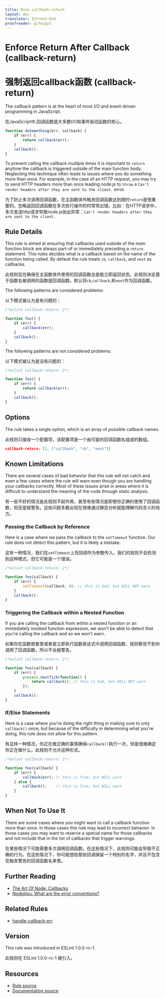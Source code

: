 ```yaml
---
title: Rule callback-return
layout: doc
translator: ILFront-End
proofreader: qifeigit
---
```

<!-- Note: No pull requests accepted for this file. See README.md in the root directory for details. -->

# Enforce Return After Callback (callback-return)

# 强制返回callback函数 (callback-return)

The callback pattern is at the heart of most I/O and event-driven programming
 in JavaScript.
 
 在JavaScript中,回调函数是大多数I/O和事件驱动函数的核心。

```js
function doSomething(err, callback) {
    if (err) {
        return callback(err);
    }
    callback();
}
```

To prevent calling the callback multiple times it is important to `return` anytime the callback is triggered outside
 of the main function body. Neglecting this technique often leads to issues where you do something more than once.
 For example, in the case of an HTTP request, you may try to send HTTP headers more than once leading node.js to `throw`
 a `Can't render headers after they are sent to the client.` error.
 
 为了防止多次调用回调函数，在主函数体外触发回调函数达到随时`return`是很重要的。忽略返回回调函数在多次执行操作的时常常出错。比如：在HTTP请求中，多次发送http请求导致node.js抛出异常：`Can't render headers after they are sent to the client.`

## Rule Details

This rule is aimed at ensuring that callbacks used outside of the main function block are always part-of or immediately
preceding a `return` statement. This rules decides what is a callback based on the name of the function being called.
By default the rule treats `cb`, `callback`, and `next` as callbacks.

此规则旨在确保在主函数体外使用的回调函数总是能立即返回状态。此规则决定基于函数名被调用的函数是回调函数。默认将`cb`,`callback`,和`next`作为回调函数。

The following patterns are considered problems:

以下模式被认为是有问题的：

```js
/*eslint callback-return: 2*/

function foo() {
    if (err) {
        callback(err);
    }
    callback();
}
```

The following patterns are not considered problems:

以下模式被认为是没有问题的：

```js
/*eslint callback-return: 2*/

function foo() {
    if (err) {
        return callback(err);
    }
    callback();
}
```

## Options

The rule takes a single option, which is an array of possible callback names.

此规则只接收一个配置项，该配置项是一个由可能的回调函数名组成的数组。

```json
callback-return: [2, ["callback", "cb", "next"]]
```

## Known Limitations

There are several cases of bad behavior that this rule will not catch and even a few cases where
the rule will warn even though you are handling your callbacks correctly. Most of these issues arise
in areas where it is difficult to understand the meaning of the code through static analysis.

有一些不好的情况是此规则不起作用，甚至有些情况是即使你正确的使用了回调函数，但还是报警告。这些问题多数出现在很难通过静态分析就能理解代码含义的地方。

### Passing the Callback by Reference

Here is a case where we pass the callback to the `setTimeout` function. Our rule does not detect this pattern, but
it is likely a mistake.

这有一种情况，我们在`setTimeout`上将回调作为参数传入。我们的规则不会检测到这种模式，但它可能是一个错误。

```js
/*eslint callback-return: 2*/

function foo(callback) {
    if (err) {
        setTimeout(callback, 0); // this is bad, but WILL NOT warn
    }
    callback();
}
```

### Triggering the Callback within a Nested Function

If you are calling the callback from within a nested function or an immediately invoked
function expression, we won't be able to detect that you're calling the callback and so
we won't warn.

如果你在函数嵌套里或者是立即执行函数表达式中调用回调函数，规则察觉不到你调用了回调函数，所以不会报警告。

```js
/*eslint callback-return: 2*/

function foo(callback) {
    if (err) {
        process.nextTick(function() {
            return callback(); // this is bad, but WILL NOT warn
        });
    }
    callback();
}
```

### If/Else Statements

Here is a case where you're doing the right thing in making sure to only `callback()` once, but because of the
difficulty in determining what you're doing, this rule does not allow for this pattern.

有这样一种情况，你正在做正确的事情确保`callback()`执行一次，但是很难确定你正在做什么，此规则不允许这种形式。

```js
/*eslint callback-return: 2*/

function foo(callback) {
    if (err) {
        callback(err); // this is fine, but WILL warn
    } else {
        callback();    // this is fine, but WILL warn
    }
}
```

## When Not To Use It

There are some cases where you might want to call a callback function more than once. In those cases this rule
 may lead to incorrect behavior. In those cases you may want to reserve a special name for those callbacks and
 not include that in the list of callbacks that trigger warnings.
 
在某些情况下可能需要多次调用回调函数。在这些情况下，此规则可能会导致不正确的行为。在这些情况下，你可能想给那些回调保留一个特别的名字，并且不包含在触发警告的回调函数名单里。

## Further Reading

* [The Art Of Node: Callbacks](https://github.com/maxogden/art-of-node#callbacks)
* [Nodejitsu: What are the error conventions?](http://docs.nodejitsu.com/articles/errors/what-are-the-error-conventions)

## Related Rules

* [handle-callback-err](handle-callback-err)

## Version

This rule was introduced in ESLint 1.0.0-rc-1.

此规则在 ESLint 1.0.0-rc-1 被引入。

## Resources

* [Rule source](https://github.com/eslint/eslint/tree/master/lib/rules/callback-return.js)
* [Documentation source](https://github.com/eslint/eslint/tree/master/docs/rules/callback-return.md)
